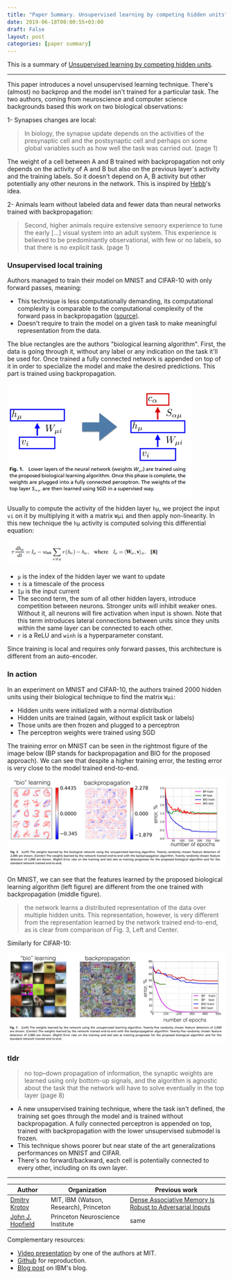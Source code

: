 ```yaml
---
title: "Paper Summary. Unsupervised learning by competing hidden units"
date: 2019-06-18T00:00:55+03:00
draft: False
layout: post
categories: [paper summary]
---
```


This is a summary of [Unsupervised learning by competing hidden units](https://www.pnas.org/content/pnas/116/16/7723.full.pdf).

---

This paper introduces a novel unsupervised learning technique. There's (almost) no backprop and the model isn't trained for a particular task. The two authors, coming from neuroscience and computer science backgrounds based this work on two biological observations: 

1- Synapses changes are local: 

> In biology, the synapse update depends on the activities of the presynaptic cell and the postsynaptic cell and perhaps on some global variables such as how well the task was carried out. (page 1)

The weight of a cell between A and B trained with backpropagation not only depends on the activity of A and B but also on the previous layer's activity and the training labels. So it doesn't depend on A, B activity but other potentially any other neurons in the network. This is inspired by [Hebb](https://en.wikipedia.org/wiki/Hebbian_theory)'s idea.

2- Animals learn without labeled data and fewer data than neural networks trained with backpropagation: 

> Second, higher animals require extensive sensory experience to tune the early [...] visual system into an adult system. This experience is believed to be predominantly observational, with few or no labels, so that there is no explicit task. (page 1)

### Unsupervised local training

Authors managed to train their model on MNIST and CIFAR-10 with only forward passes, meaning: 
- This technique is less computationally demanding, its computational complexity is comparable to the computational complexity of the forward pass in backpropagation ([source](https://youtu.be/4lY-oAY0aQU?t=1581)).
- Doesn't require to train the model on a given task to make meaningful representation from the data.

The blue rectangles are the authors "biological learning algorithm". First, the data is going through it, without any label or any indication on the task it'll be used for. Once trained a fully connected network is appended on top of it in order to specialize the model and make the desired predictions. This part is trained using backpropagation.

![figure 01, page 02](/images/competing-hidden-units/fig01-training-schema.png)

Usually to compute the activity of the hidden layer `hμ`, we project the input `vi` on it by multiplying it with a matrix `Wμi` and then apply non-linearity. In this new technique the `hμ` activity is computed solving this differential equation:

![equation 08, page 04](/images/competing-hidden-units/eq8-learning-rule.png)

- `μ` is the index of the hidden layer we want to update
- `τ` is a timescale of the process
- `Iμ` is the input current
- The second term, the sum of all other hidden layers, introduce competition between neurons. Stronger units will inhibit weaker ones. Without it, all neurons will fire activation when input is shown. Note that this term introduces lateral connections between units since they units within the same layer can be connected to each other. 
- `r` is a ReLU and `winh` is a hyperparameter constant.

Since training is local and requires only forward passes, this architecture is different from an auto-encoder.

### In action

In an experiment on MNIST and CIFAR-10, the authors trained 2000 hidden units using their biological technique to find the matrix `Wμi`:

- Hidden units were initialized with a normal distribution
- Hidden units are trained (again, without explicit task or labels)
- Those units are then frozen and plugged to a perceptron
- The perceptron weights were trained using SGD

The training error on MNIST can be seen in the rightmost figure of the image below (BP stands for backpropagation and BIO for the proposed approach). We can see that despite a higher training error, the testing error is very close to the model trained end-to-end. 

![figure 03, page 05](/images/competing-hidden-units/fig-03-mnist-in-action.png)

On MNIST, we can see that the features learned by the proposed biological learning algorithm (left figure) are different from the one trained with backpropagation (middle figure).

> the network learns a distributed representation of the
data over multiple hidden units. This representation, however, is
very different from the representation learned by the network
trained end-to-end, as is clear from comparison of Fig. 3, Left
and Center.

Similarly for CIFAR-10:

![figure 07, page 07](/images/competing-hidden-units/fig-07-cifar-in-action.png)


### tldr

> no top–down propagation of information, the synaptic weights are learned using only bottom-up signals, and the algorithm is agnostic about the task that the network will have to solve eventually in the top layer (page 8)

- A new unsupervised training technique, where the task isn't defined, the training set goes through the model and is trained without backpropagation. A fully connected perceptron is appended on top, trained with backpropagation with the lower unsupervised submodel is frozen.
- This technique shows poorer but near state of the art generalizations performances on MNIST and CIFAR. 
- There's no forward/backward, each cell is potentially connected to every other, including on its own layer.


----

| Author | Organization | Previous work |
| ---    |  ----        | ------         |
| [Dmitry Krotov](https://researcher.watson.ibm.com/researcher/view.php?person=ibm-krotov) | MIT, IBM (Watson, Research), Princeton | [Dense Associative Memory Is Robust to Adversarial Inputs](https://arxiv.org/abs/1701.00939) |
| [John J. Hopfield](http://pni.princeton.edu/john-hopfield) | Princeton Neuroscience Institute| same |


Complementary resources:

- [Video presentation](https://www.youtube.com/watch?v=4lY-oAY0aQU)  by one of the authors at MIT.
- [Github](https://github.com/DimaKrotov/Biological_Learning/blob/master/Unsupervised_learning_algorithm_MNIST.ipynb) for reproduction.
- [Blog post](https://www.ibm.com/blogs/research/2019/04/biological-algorithm/) on IBM's blog.